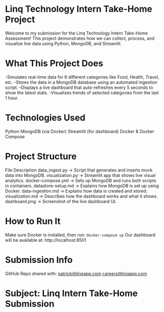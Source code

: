 # Linq Technology Intern Take-Home Project
Welcome to my submission for the Linq Technology Intern Take-Home Assessment! This project demonstrates how we can collect, process, and visualize live data using Python, MongoDB, and Streamlit.

# What This Project Does
-Simulates real-time data for 6 different categories like Food, Health, Travel, etc.
-Stores the data in a MongoDB database using an automated ingestion script.
-Displays a live dashboard that auto-refreshes every 5 seconds to show the latest stats.
-Visualizes trends of selected categories from the last 1 hour.

# Technologies Used
Python 
MongoDB (via Docker) 
Streamlit (for dashboard) 
Docker & Docker Compose 

# Project Structure
File	                                             Description
data_ingest.py ->           Script that generates and inserts mock data into MongoDB.
visualization.py ->      	Streamlit app that shows live visual analytics.
docker-compose.yml ->        Sets up MongoDB and runs both scripts in containers.
datastore-setup.md ->        Explains how MongoDB is set up using Docker.
data-ingestion.md	->       Explains how data is created and stored.
visualization.md ->          Describes how the dashboard works and what it shows.
dashboard.png ->            Screenshot of the live dashboard UI.

# How to Run It
Make sure Docker is installed, then run:
`docker-compose up`
Our dashboard will be available at:
http://localhost:8501

# Submission Info
GitHub Repo shared with:
patrick@linqapp.com
careers@linqapp.com

# Subject: Linq Intern Take-Home Submission
